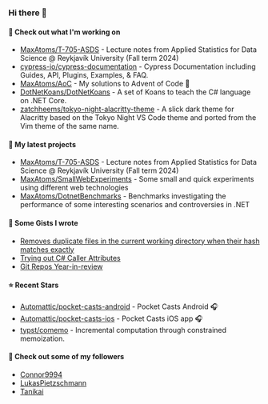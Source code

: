 ### Hi there 👋

#### 👷 Check out what I'm working on

- [MaxAtoms/T-705-ASDS](https://github.com/MaxAtoms/T-705-ASDS) - Lecture notes from Applied Statistics for Data Science @ Reykjavík University (Fall term 2024)
- [cypress-io/cypress-documentation](https://github.com/cypress-io/cypress-documentation) - Cypress Documentation including Guides, API, Plugins, Examples, &amp; FAQ.
- [MaxAtoms/AoC](https://github.com/MaxAtoms/AoC) - My solutions to Advent of Code 🎄
- [DotNetKoans/DotNetKoans](https://github.com/DotNetKoans/DotNetKoans) - A set of Koans to teach the C# language on .NET Core.
- [zatchheems/tokyo-night-alacritty-theme](https://github.com/zatchheems/tokyo-night-alacritty-theme) - A slick dark theme for Alacritty based on the Tokyo Night VS Code theme and ported from the Vim theme of the same name.

#### 🌱 My latest projects

- [MaxAtoms/T-705-ASDS](https://github.com/MaxAtoms/T-705-ASDS) - Lecture notes from Applied Statistics for Data Science @ Reykjavík University (Fall term 2024)
- [MaxAtoms/SmallWebExperiments](https://github.com/MaxAtoms/SmallWebExperiments) - Some small and quick experiments using different web technologies
- [MaxAtoms/DotnetBenchmarks](https://github.com/MaxAtoms/DotnetBenchmarks) - Benchmarks investigating the performance of some interesting scenarios and controversies in .NET

#### 📓 Some Gists I wrote

- [Removes duplicate files in the current working directory when their hash matches exactly](https://gist.github.com/adb1a103726545c84d591b7be5eec134)
- [Trying out C# Caller Attributes](https://gist.github.com/9b9f14f7bab6d7ed7a64316d211d5f5d)
- [Git Repos Year-in-review](https://gist.github.com/2586ee55c017c56db698a939220717a1)

#### ⭐ Recent Stars

- [Automattic/pocket-casts-android](https://github.com/Automattic/pocket-casts-android) - Pocket Casts Android 🎧
- [Automattic/pocket-casts-ios](https://github.com/Automattic/pocket-casts-ios) - Pocket Casts iOS app 🎧
- [typst/comemo](https://github.com/typst/comemo) - Incremental computation through constrained memoization.

#### 👯 Check out some of my followers

- [Connor9994](https://github.com/Connor9994)
- [LukasPietzschmann](https://github.com/LukasPietzschmann)
- [Tanikai](https://github.com/Tanikai)
